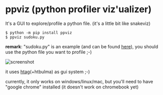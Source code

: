 # ppviz (python profiler viz'ualizer)

It's a GUI to explore/profile a python file.
(it's a little bit like snakeviz)

```
$ python -m pip install ppviz
$ ppviz sudoku.py
```
**remark**: "sudoku.py" is an example (and can be found [here](https://github.com/manatlan/sudoku_resolver/blob/master/sudoku.py)), you should use the python file you want to profile ;-)

![screenshot](screenshot.png?raw=true "Screenshot")

it uses [htag](https://github.com/manatlan/htag)(+htbulma) as gui system ;-)

currently, it only works on windows/linux/mac, but you'll need to have "google chrome" installed (it doesn't work on chromebook yet)
